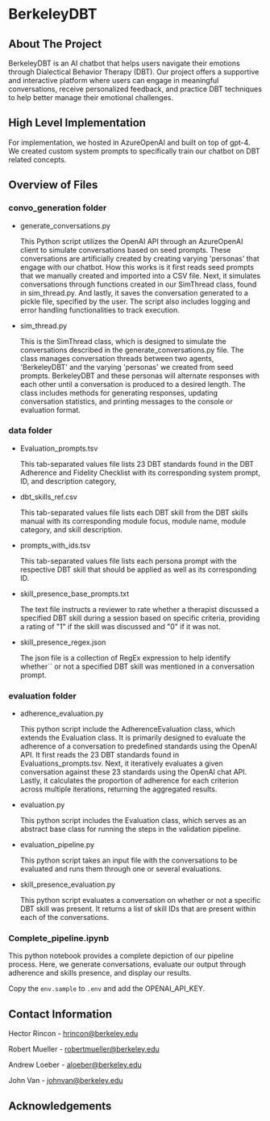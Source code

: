 # BerkeleyDBT

## About The Project

BerkeleyDBT is an AI chatbot that helps users navigate their emotions through Dialectical Behavior Therapy (DBT). Our project offers a supportive and interactive platform where users can engage in meaningful conversations, receive personalized feedback, and practice DBT techniques to help better manage their emotional challenges. 

## High Level Implementation

For implementation, we hosted in AzureOpenAI and built on top of gpt-4. We created custom system prompts to specifically train our chatbot on DBT related concepts. 

## Overview of Files

### convo_generation folder

- generate_conversations.py

  This Python script utilizes the OpenAI API through an AzureOpenAI client to simulate conversations based on seed prompts. These conversations are artificially created by creating varying 'personas' that engage with our chatbot. How this works is it first reads seed prompts that we manually created and imported into a CSV file. Next, it simulates conversations through functions created in our SimThread class, found in sim_thread.py. And lastly, it saves the conversation generated to a pickle file, specified by the user. The script also includes logging and error handling functionalities to track execution.

- sim_thread.py

  This is the SimThread class, which is designed to simulate the conversations described in the generate_conversations.py file. The class manages conversation threads between two agents, 'BerkeleyDBT' and the varying 'personas' we created from seed prompts. BerkeleyDBT and these personas will alternate responses with each other until a conversation is produced to a desired length. The class includes methods for generating responses, updating conversation statistics, and printing messages to the console or evaluation format.

### data folder

- Evaluation_prompts.tsv
  
  This tab-separated values file lists 23 DBT standards found in the DBT Adherence and Fidelity Checklist with its corresponding system prompt, ID, and description category, 

- dbt_skills_ref.csv

  This tab-separated values file lists each DBT skill from the DBT skills manual with its corresponding module focus, module name, module category, and skill description.  

- prompts_with_ids.tsv

  This tab-separated values file lists each persona prompt with the respective DBT skill that should be applied as well as its corresponding ID.

- skill_presence_base_prompts.txt

  The text file instructs a reviewer to rate whether a therapist discussed a specified DBT skill during a session based on specific criteria, providing a rating of "1" if the skill was discussed and "0" if it was not.

- skill_presence_regex.json

  The json file is a collection of RegEx expression to help identify whether`` or not a specified DBT skill was mentioned in a conversation prompt.

### evaluation folder

- adherence_evaluation.py

  This python script include the AdherenceEvaluation class, which extends the Evaluation class. It is primarily designed to evaluate the adherence of a conversation to predefined standards using the OpenAI API. It first reads the 23 DBT standards found in Evaluations_prompts.tsv. Next, it iteratively evaluates a given conversation against these 23 standards using the OpenAI chat API. Lastly, it calculates the proportion of adherence for each criterion across multiple iterations, returning the aggregated results. 

- evaluation.py

  This python script includes the Evaluation class, which serves as an abstract base class for running the steps in the validation pipeline. 

- evaluation_pipeline.py

  This python script takes an input file with the conversations to be evaluated and runs them through one or several evaluations.

- skill_presence_evaluation.py

  This python script evaluates a conversation on whether or not a specific DBT skill was present. It returns a list of skill IDs that are present within each of the conversations.

### Complete_pipeline.ipynb

  This python notebook provides a complete depiction of our pipeline process. Here, we generate conversations, evaluate our output through adherence and skills presence, and display our results. 

Copy the `env.sample` to `.env` and add the OPENAI_API_KEY.

## Contact Information

Hector Rincon - hrincon@berkeley.edu

Robert Mueller - robertmueller@berkeley.edu

Andrew Loeber - aloeber@berkeley.edu

John Van - johnvan@berkeley.edu

## Acknowledgements
